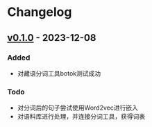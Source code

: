 # Changelog

## [v0.1.0](https://github.com/Hana61/TibetanEDA/releases/tag/v0.1.0) - 2023-12-08

### Added

* 对藏语分词工具botok测试成功

### Todo

* 对分词后的句子尝试使用Word2vec进行嵌入
* 对语料库进行处理，并连接分词工具，获得词表
